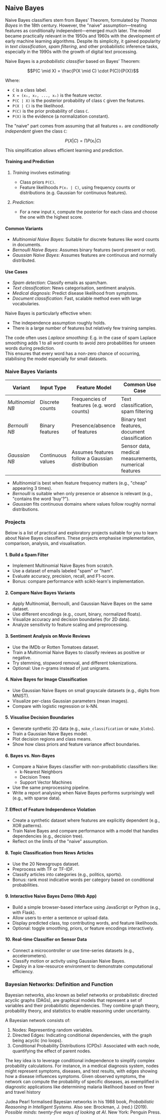 
## Naive Bayes

Naive Bayes classifiers stem from Bayes’ Theorem, formulated by *Thomas Bayes* in the 18th century.
However, the "naive" assumption—treating features as conditionally independent—emerged much later.
The model became practically relevant in the 1950s and 1960s with the development of early machine
learning algorithms. Despite its simplicity, it gained popularity in *text classification*,
*spam filtering*, and other probabilistic inference tasks, especially in the 1990s with the growth
of digital text processing.

Naive Bayes is a *probabilistic classifier* based on Bayes’ Theorem:

```math
P(C \mid X) = \frac{P(X \mid C) \cdot P(C)}{P(X)}
```

Where:
- `C` is a class label.
- `X = (x₁, x₂, ..., xₙ)` is the feature vector.
- `P(C | X)` is the posterior probability of class `C` given the features.
- `P(X | C)` is the likelihood.
- `P(C)` is the prior probability of class `C`.
- `P(X)` is the evidence (a normalization constant).

The "naive" part comes from assuming that all features `xᵢ`
are *conditionally independent* given the class `C`:

```math
P(X | C) = ∏ P(xᵢ | C)
```

This simplification allows efficient learning and prediction.

#### Training and Prediction

1. *Training* involves estimating:
   - Class priors `P(C)`.
   - Feature likelihoods `P(xᵢ | C)`, using frequency counts or
     distributions (e.g. Gaussian for continuous features).

2. *Prediction*:
   - For a new input `X`, compute the posterior for each class
     and choose the one with the highest score.

#### Common Variants

- *Multinomial Naive Bayes*: Suitable for discrete features like word counts in documents.
- *Bernoulli Naive Bayes*: Assumes binary features (word present or not).
- *Gaussian Naive Bayes*: Assumes features are continuous and normally distributed.

#### Use Cases

- *Spam detection*: Classify emails as spam/ham.
- *Text classification*: News categorisation, sentiment analysis.
- *Medical diagnosis*: Predict disease likelihood from symptoms.
- *Document classification*: Fast, scalable method even with large vocabularies.

Naive Bayes is particularly effective when:
- The independence assumption roughly holds.
- There is a large number of features but relatively few training samples.

The code often uses *Laplace smoothing*: E.g. in the case of spam Laplace smoothing adds 1 to
all word counts to avoid zero probabilities for unseen words during prediction.  
This ensures that every word has a non-zero chance of occurring, stabilising the model
especially for small datasets.

### Naive Bayes Variants

| Variant             | Input Type         | Feature Model                        | Common Use Case                |
|---------------------|--------------------|--------------------------------------|--------------------------------|
| *Multinomial NB*  | Discrete counts     | Frequencies of features (e.g. word counts) | Text classification, spam filtering |
| *Bernoulli NB*    | Binary features     | Presence/absence of features         | Binary text features, document classification |
| *Gaussian NB*     | Continuous values   | Assumes features follow a Gaussian distribution | Sensor data, medical measurements, numerical features |

- *Multinomial* is best when feature frequency matters (e.g., "cheap" appearing 3 times).
- *Bernoulli* is suitable when only presence or absence is relevant (e.g., "contains the word 'buy'?").
- *Gaussian* fits continuous domains where values follow roughly normal distributions.


### Projects

Below is a list of practical and exploratory projects suitable for you to learn about
Naive Bayes classifiers. These projects emphasise implementation, comparison, analysis,
and visualisation.

#### 1. Build a Spam Filter
- Implement Multinomial Naive Bayes from scratch.
- Use a dataset of emails labeled "spam" or "ham".
- Evaluate accuracy, precision, recall, and F1-score.
- Bonus: compare performance with scikit-learn's implementation.

#### 2. Compare Naive Bayes Variants
- Apply Multinomial, Bernoulli, and Gaussian Naive Bayes on the same dataset.
- Use different encodings (e.g., count, binary, normalized floats).
- Visualize accuracy and decision boundaries (for 2D data).
- Analyze sensitivity to feature scaling and preprocessing.

#### 3. Sentiment Analysis on Movie Reviews
- Use the IMDb or Rotten Tomatoes dataset.
- Train a Multinomial Naive Bayes to classify reviews as positive or negative.
- Try stemming, stopword removal, and different tokenizations.
- Optional: Use n-grams instead of just unigrams.

#### 4. Naive Bayes for Image Classification
- Use Gaussian Naive Bayes on small grayscale datasets (e.g., digits from MNIST).
- Visualize per-class Gaussian parameters (mean images).
- Compare with logistic regression or k-NN.

#### 5. Visualise Decision Boundaries
- Generate synthetic 2D data (e.g., `make_classification` or `make_blobs`).
- Train a Gaussian Naive Bayes model.
- Plot decision regions and class means.
- Show how class priors and feature variance affect boundaries.

#### 6. Bayes vs. Non-Bayes
- Compare a Naive Bayes classifier with non-probabilistic classifiers like:
  - k-Nearest Neighbors
  - Decision Trees
  - Support Vector Machines
- Use the same preprocessing pipeline.
- Write a report analysing when Naive Bayes performs surprisingly well (e.g., with sparse data).

#### 7. Effect of Feature Independence Violation
- Create a synthetic dataset where features are explicitly dependent (e.g., XOR patterns).
- Train Naive Bayes and compare performance with a model that handles dependencies (e.g., decision tree).
- Reflect on the limits of the "naive" assumption.

#### 8. Topic Classification from News Articles
- Use the 20 Newsgroups dataset.
- Preprocess with TF or TF-IDF.
- Classify articles into categories (e.g., politics, sports).
- Bonus: rank most indicative words per category based on conditional probabilities.

#### 9. Interactive Naive Bayes Demo (Web App)
- Build a simple browser-based interface using JavaScript or Python (e.g., with Flask).
- Allow users to enter a sentence or upload data.
- Display predicted class, top contributing words, and feature likelihoods.
- Optional: toggle smoothing, priors, or feature encodings interactively.

#### 10. Real-time Classifier on Sensor Data
- Connect a microcontroller or use time-series datasets (e.g., accelerometers).
- Classify motion or activity using Gaussian Naive Bayes.
- Deploy in a low-resource environment to demonstrate computational efficiency.



### Bayesian Networks: Definition and Function

Bayesian networks, also known as belief networks or probabilistic directed acyclic graphs (DAGs),
are graphical models that represent a set of variables and their probabilistic dependencies.
They combine graph theory, probability theory, and statistics to enable reasoning under uncertainty.

A Bayesian network consists of:
1. Nodes: Representing random variables.
2. Directed Edges: Indicating conditional dependencies, with the graph being acyclic (no loops).
3. Conditional Probability Distributions (CPDs): Associated with each node, quantifying the effect
   of parent nodes.

The key idea is to leverage conditional independence to simplify complex probability calculations.
For instance, in a medical diagnosis system, nodes might represent symptoms, diseases, and test
results, with edges showing how a disease influences symptoms. Given observed symptoms, the network
can compute the probability of specific diseases, as exemplified in diagnostic applications like
determining malaria likelihood based on fever and travel history

Judea Pearl formalised Bayesian networks in his 1988 book, *Probabilistic Reasoning in Intelligent Systems*.
Also see: Brockman, J. (red.) (2019). *Possible minds: twenty-five ways of looking at AI*. New York: Penguin Press.
